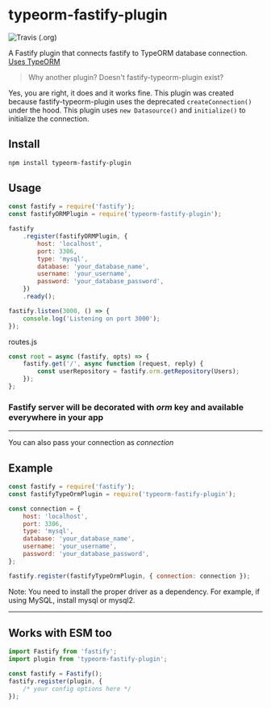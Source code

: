 # typeorm-fastify-plugin

![Travis (.org)](https://img.shields.io/travis/jclemens24/fastify-typeorm?style=plastic)

A Fastify plugin that connects fastify to TypeORM database connection. [Uses TypeORM](https://typeorm.io/)

> Why another plugin? Doesn't fastify-typeorm-plugin exist?

Yes, you are right, it does and it works fine. This plugin was created because fastify-typeorm-plugin uses the deprecated `createConnection()` under the hood. This plugin uses `new Datasource()` and `initialize()` to initialize the connection.

## Install

```bash
npm install typeorm-fastify-plugin
```

## Usage

```javascript
const fastify = require('fastify');
const fastifyORMPlugin = require('typeorm-fastify-plugin');

fastify
	.register(fastifyORMPlugin, {
		host: 'localhost',
		port: 3306,
		type: 'mysql',
		database: 'your_database_name',
		username: 'your_username',
		password: 'your_database_password',
	})
	.ready();

fastify.listen(3000, () => {
	console.log('Listening on port 3000');
});
```

routes.js

```javascript
const root = async (fastify, opts) => {
	fastify.get('/', async function (request, reply) {
		const userRepository = fastify.orm.getRepository(Users);
	});
};
```

### Fastify server will be decorated with _orm_ key and available everywhere in your app

---

You can also pass your connection as _connection_

## Example

```javascript
const fastify = require('fastify');
const fastifyTypeOrmPlugin = require('typeorm-fastify-plugin');

const connection = {
	host: 'localhost',
	port: 3306,
	type: 'mysql',
	database: 'your_database_name',
	username: 'your_username',
	password: 'your_database_password',
};

fastify.register(fastifyTypeOrmPlugin, { connection: connection });
```

Note: You need to install the proper driver as a dependency. For example, if using MySQL, install mysql or mysql2.

---

## Works with ESM too

```javascript
import Fastify from 'fastify';
import plugin from 'typeorm-fastify-plugin';

const fastify = Fastify();
fastify.register(plugin, {
	/* your config options here */
});
```
